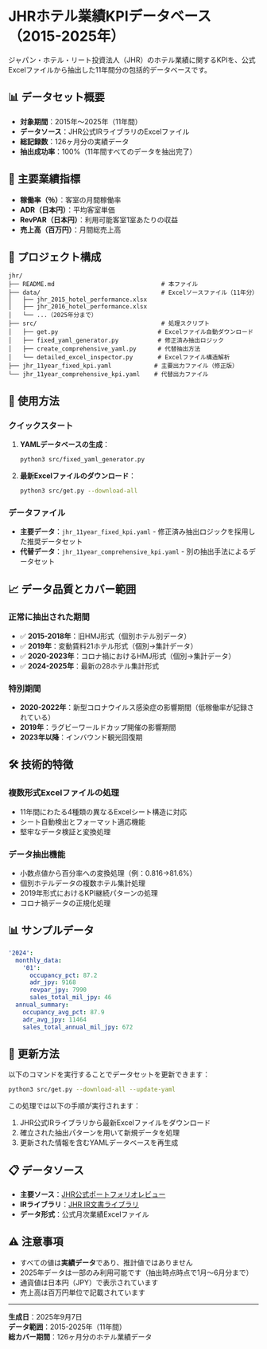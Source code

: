 # JHRホテル業績KPIデータベース（2015-2025年）

ジャパン・ホテル・リート投資法人（JHR）のホテル業績に関するKPIを、公式Excelファイルから抽出した11年間分の包括的データベースです。

## 📊 データセット概要

- **対象期間**：2015年～2025年（11年間）
- **データソース**：JHR公式IRライブラリのExcelファイル
- **総記録数**：126ヶ月分の実績データ
- **抽出成功率**：100%（11年間すべてのデータを抽出完了）

## 🎯 主要業績指標

- **稼働率（％）**：客室の月間稼働率
- **ADR（日本円）**：平均客室単価
- **RevPAR（日本円）**：利用可能客室1室あたりの収益
- **売上高（百万円）**：月間総売上高

## 📁 プロジェクト構成

```
jhr/
├── README.md                              # 本ファイル
├── data/                                  # Excelソースファイル（11年分）
│   ├── jhr_2015_hotel_performance.xlsx
│   ├── jhr_2016_hotel_performance.xlsx
│   └── ...（2025年分まで）
├── src/                                   # 処理スクリプト
│   ├── get.py                            # Excelファイル自動ダウンロード
│   ├── fixed_yaml_generator.py           # 修正済み抽出ロジック
│   ├── create_comprehensive_yaml.py      # 代替抽出方法
│   └── detailed_excel_inspector.py       # Excelファイル構造解析
├── jhr_11year_fixed_kpi.yaml            # 主要出力ファイル（修正版）
└── jhr_11year_comprehensive_kpi.yaml    # 代替出力ファイル
```

## 🚀 使用方法

### クイックスタート

1. **YAMLデータベースの生成**：
   ```bash
   python3 src/fixed_yaml_generator.py
   ```

2. **最新Excelファイルのダウンロード**：
   ```bash
   python3 src/get.py --download-all
   ```

### データファイル

- **主要データ**：`jhr_11year_fixed_kpi.yaml` - 修正済み抽出ロジックを採用した推奨データセット
- **代替データ**：`jhr_11year_comprehensive_kpi.yaml` - 別の抽出手法によるデータセット

## 📈 データ品質とカバー範囲

### 正常に抽出された期間
- ✅ **2015-2018年**：旧HMJ形式（個別ホテル別データ）
- ✅ **2019年**：変動賃料21ホテル形式（個別→集計データ）
- ✅ **2020-2023年**：コロナ禍におけるHMJ形式（個別→集計データ）  
- ✅ **2024-2025年**：最新の28ホテル集計形式

### 特別期間
- **2020-2022年**：新型コロナウイルス感染症の影響期間（低稼働率が記録されている）
- **2019年**：ラグビーワールドカップ開催の影響期間
- **2023年以降**：インバウンド観光回復期

## 🛠️ 技術的特徴

### 複数形式Excelファイルの処理
- 11年間にわたる4種類の異なるExcelシート構造に対応
- シート自動検出とフォーマット適応機能
- 堅牢なデータ検証と変換処理

### データ抽出機能
- 小数点値から百分率への変換処理（例：0.816→81.6%）
- 個別ホテルデータの複数ホテル集計処理
- 2019年形式におけるKPI継続パターンの処理
- コロナ禍データの正規化処理

## 📊 サンプルデータ

```yaml
'2024':
  monthly_data:
    '01':
      occupancy_pct: 87.2
      adr_jpy: 9168
      revpar_jpy: 7990
      sales_total_mil_jpy: 46
  annual_summary:
    occupancy_avg_pct: 87.9
    adr_avg_jpy: 11464
    sales_total_annual_mil_jpy: 672
```

## 🔄 更新方法

以下のコマンドを実行することでデータセットを更新できます：
```bash
python3 src/get.py --download-all --update-yaml
```

この処理では以下の手順が実行されます：
1. JHR公式IRライブラリから最新Excelファイルをダウンロード
2. 確立された抽出パターンを用いて新規データを処理
3. 更新された情報を含むYAMLデータベースを再生成

## 📋 データソース

- **主要ソース**：[JHR公式ポートフォリオレビュー](https://www.jhrth.co.jp/ja/portfolio/review.html)
- **IRライブラリ**：[JHR IR文書ライブラリ](https://www.jhrth.co.jp/ja/ir/library.html)
- **データ形式**：公式月次業績Excelファイル

## ⚠️ 注意事項

- すべての値は**実績データ**であり、推計値ではありません
- 2025年データは一部のみ利用可能です（抽出時点時点で1月～6月分まで）
- 通貨値は日本円（JPY）で表示されています
- 売上高は百万円単位で記載されています

---

**生成日**：2025年9月7日  
**データ範囲**：2015-2025年（11年間）  
**総カバー期間**：126ヶ月分のホテル業績データ
